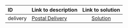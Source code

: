 | ID | Link to description | Link to solution |
|:---|:---|:---:|
| delivery | [Postal Delivery](https://open.kattis.com/problems/delivery) | [Solution](https://github.com/versenyi98/leetcode-solutions/tree/main/solutions/Postal%20Delivery)|
